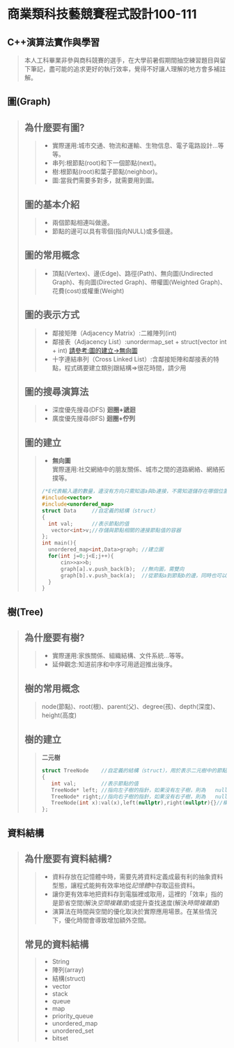 # 商業類科技藝競賽程式設計100-111
## C++演算法實作與學習
> 本人工科畢業非參與商科競賽的選手，在大學前暑假期間抽空練習題目與留下筆記，盡可能的追求更好的執行效率，覺得不好讓人理解的地方會多補註解。
## 圖(Graph)
> ## 為什麼要有圖?
>> * 實際運用:城市交通、物流和運輸、生物信息、電子電路設計...等等。
>> * 串列:根節點(root)和下一個節點(next)。
>> * 樹:根節點(root)和葉子節點(neighbor)。
>> * 圖:當我們需要多對多，就需要用到圖。
> ## 圖的基本介紹
>> * 兩個節點相連叫做邊。
>> * 節點的邊可以具有零個(指向NULL)或多個邊。
> ## 圖的常用概念
>> * 頂點(Vertex)、邊(Edge)、路徑(Path)、無向圖(Undirected Graph)、有向圖(Directed Graph)、帶權圖(Weighted Graph)、花費(cost)或權重(Weight)
> ## 圖的表示方式
>> * 鄰接矩陣（Adjacency Matrix）:二維陣列(int)
>> * 鄰接表（Adjacency List）:unordermap_set + struct(vector int + int) [請參考:圖的建立->無向圖](https://github.com/chen199940/BusinessCompetition100-111#%E5%9C%96%E7%9A%84%E5%BB%BA%E7%AB%8B)
>> * 十字連結串列（Cross Linked List）:含鄰接矩陣和鄰接表的特點，程式碼要建立類別跟結構=>很花時間，請少用
> ## 圖的搜尋演算法
>> * 深度優先搜尋(DFS) **迴圈+遞迴**
>> * 廣度優先搜尋(BFS) **迴圈+佇列**
> ## 圖的建立
>> * **無向圖**<br>實際運用:社交網絡中的朋友關係、城市之間的道路網絡、網絡拓撲等。
>> ```cpp
>> /*E代表輸入邊的數量，邊沒有方向只需知道a與b連接，不需知道儲存在哪個位置，用unordered_map(無序容器)快速查找。*/
>> #include<vector>
>> #include<unordered_map>
>> struct Data     //自定義的結構（struct）
>> {
>>   int val;      //表示節點的值
>>    vector<int>v;//存儲與節點相關的連接節點值的容器
>> };
>> int main(){
>>   unordered_map<int,Data>graph; //建立圖
>>   for(int j=0;j<E;j++){
>>       cin>>a>>b;
>>       graph[a].v.push_back(b);  //無向圖，需雙向
>>       graph[b].v.push_back(a);  //從節點a到節點b的邊，同時也可以從節點b到節點a
>>   }
>> }
>> ```
## 樹(Tree)
> ## 為什麼要有樹?
>> * 實際運用:家族關係、組織結構、文件系統...等等。
>> * 延伸觀念:知道前序和中序可用遞迴推出後序。
> ## 樹的常用概念
>> node(節點)、root(根)、parent(父)、degree(孩)、depth(深度)、height(高度)
> ## 樹的建立
>> **二元樹**
>> ```cpp
>> struct TreeNode    //自定義的結構（struct），用於表示二元樹中的節點。
>> {
>>    int val;        //表示節點的值
>>    TreeNode* left; //指向左子樹的指針，如果沒有左子樹，則為   nullptr
>>    TreeNode* right;//指向右子樹的指針，如果沒有右子樹，則為   nullptr
>>    TreeNode(int x):val(x),left(nullptr),right(nullptr){}//構造函數
>> };
>> ```
## 資料結構
> ## 為什麼要有資料結構?
>> * 資料存放在記憶體中時，需要先將資料定義成最有利的抽象資料型態，讓程式能夠有效率地從*記憶體*中存取這些資料。
>> * 讓你更有效率地把資料存到電腦裡或取用，這裡的「效率」指的是節省空間(解決*空間複雜度*)或提升查找速度(解決*時間複雜度*)
>> * 演算法在時間與空間的優化取決於實際應用場景。在某些情況下，優化時間會導致增加額外空間。
> ## 常見的資料結構
>> * String
>> * 陣列(array)
>> * 結構(struct)
>> * vector
>> * stack
>> * queue
>> * map
>> * priority_queue
>> * unordered_map
>> * unordered_set
>> * bitset
